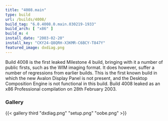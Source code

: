 ```yaml
---
title: "4008.main"
type: build
url: /builds/4008/
build_tag: "6.0.4008.0.main.030219-1933"
build_arch: [ "x86" ]
build_m: 4
install_date: "2003-02-20"
install_key: "CKY24-Q8QRH-X3KMR-C6BCY-T847Y"
featured_image: dxdiag.png
---
```


Build 4008 is the first leaked Milestone 4 build, bringing with it a number of public firsts, such as the WIM imaging format. It does however, suffer a number of regressions from earlier builds. This is the first known build in which the new Avalon Display Panel is not present, and the Desktop Composition Engine is not functional in this build. Build 4008 leaked as an x86 Professional compilation on 28th February 2003.

### Gallery

{{< gallery third "dxdiag.png" "setup.png" "oobe.png" >}}